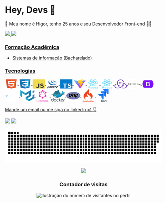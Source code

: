 
# Hey, Devs 👋

📌 Meu nome é Higor, tenho 25 anos e sou Desenvolvedor Front-end  👨‍💻  

<div>
  <a href="https://github.com/Himefe">
  <img height="180em" src="https://github-readme-stats.vercel.app/api?username=Himefe&show_icons=true&theme=dark&include_all_commits=true&count_private=true"/>
  <img height="180em" src="https://github-readme-stats.vercel.app/api/top-langs/?username=Himefe&layout=compact&langs_count=7&theme=dark"/>
</div>

### Formação Acadêmica 

- Sistemas de informação (Bacharelado)  

### Tecnologias
<div style="display: inline_block">
  <img align="center" alt="HTML5" height="30" width="40" src="https://raw.githubusercontent.com/devicons/devicon/master/icons/html5/html5-original.svg">
  <img align="center" alt="CSS3" height="30" width="40" src="https://raw.githubusercontent.com/devicons/devicon/master/icons/css3/css3-original.svg">
  <img align="center" alt="Javascript" height="30" width="40" src="https://raw.githubusercontent.com/devicons/devicon/master/icons/javascript/javascript-original.svg">
  <img align="center" alt="JQuery" height="30" width="40" src="https://raw.githubusercontent.com/devicons/devicon/refs/heads/master/icons/jquery/jquery-original-wordmark.svg">
  <img align="center" alt="Typescript" height="30" width="40" src="https://raw.githubusercontent.com/devicons/devicon/master/icons/typescript/typescript-original.svg">
  <img align="center" alt="Typescript" height="30" width="40" src="https://raw.githubusercontent.com/devicons/devicon/refs/heads/master/icons/vitejs/vitejs-original.svg">
  <img align="center" alt="React" height="30" width="40" src="https://raw.githubusercontent.com/devicons/devicon/refs/heads/master/icons/react/react-original-wordmark.svg">
  <img align="center" alt="React Router" height="30" width="40" src="https://raw.githubusercontent.com/devicons/devicon/refs/heads/master/icons/react/react-original-wordmark.svg">
  <img align="center" alt="Redux" height="30" width="40" src="https://raw.githubusercontent.com/devicons/devicon/refs/heads/master/icons/redux/redux-original.svg">
  <img align="center" alt="Next" height="30" width="40" src="https://raw.githubusercontent.com/devicons/devicon/refs/heads/master/icons/nextjs/nextjs-line-wordmark.svg">
  <img align="center" alt="Bootstrap" height="30" width="40" src="https://github.com/devicons/devicon/blob/master/icons/bootstrap/bootstrap-original.svg">
  <img align="center" alt="Tailwind" height="45" width="45" src="https://github.com/devicons/devicon/blob/master/icons/tailwindcss/tailwindcss-original-wordmark.svg">
  <img align="center" alt="Material UI" height="45" width="45" src="https://raw.githubusercontent.com/devicons/devicon/refs/heads/master/icons/materialui/materialui-original.svg">
  <img align="center" alt="GraphQL" height="45" width="45" src="https://raw.githubusercontent.com/devicons/devicon/refs/heads/master/icons/graphql/graphql-plain-wordmark.svg">
  <img align="center" alt="Docker" height="45" width="45" src="https://raw.githubusercontent.com/devicons/devicon/refs/heads/master/icons/docker/docker-original-wordmark.svg">
  <img align="center" alt="PHP" height="45" width="45" src="https://raw.githubusercontent.com/devicons/devicon/refs/heads/master/icons/php/php-original.svg">
  <img align="center" alt="CodeIgniter" height="45" width="45" src="https://raw.githubusercontent.com/devicons/devicon/refs/heads/master/icons/codeigniter/codeigniter-plain-wordmark.svg">
  <img align="center" alt="JIRA" height="45" width="45" src="https://raw.githubusercontent.com/devicons/devicon/refs/heads/master/icons/jira/jira-original-wordmark.svg">
</div>

Mande um email ou me siga no linkedin =) 👇

<div> 
  <a href = "mailto:higorfernandes21@hotmail.com"><img src="https://img.shields.io/badge/-Gmail-%23333?style=for-the-badge&logo=gmail&logoColor=white" target="_blank"></a>
  <a href="https://www.linkedin.com/in/Himefe/" target="_blank"><img src="https://img.shields.io/badge/-LinkedIn-%230077B5?style=for-the-badge&logo=linkedin&logoColor=white" target="_blank"></a>   
</div>
  
 ![Snake animation](https://github.com/Dimedeiros15/Dimedeiros15/blob/output/github-contribution-grid-snake.svg)
 
<p align="center">
  <a
    href="https://github.com/ryo-ma/github-profile-trophy"
    title="repositório de troféus"
  >
    <img
      width="800"
      src="https://github-profile-trophy.vercel.app/?username=Himefe&column=8&theme=darkhub&no-frame=true&no-bg=true"
    />
  </a>
</p>
  
<div align="center">
  <h3><b>Contador de visitas</b></h3>
</div>

<p align="center">
  <img
    src="https://profile-counter.glitch.me/Himefe/count.svg"
    alt="Ilustração do número de visitantes no perfil"
  />
</p>
